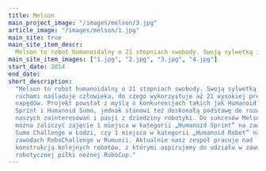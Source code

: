 ```yaml
---
title: Melson
main_project_image: "/images/melson/3.jpg"
article_image: "/images/melson/1.jpg"
main_site: true
main_site_item_descr: 
  Melson to robot humanoidalny o 21 stopniach swobody. Swoją sylwetką i ruchami naśladuje człowieka, do czego wykorzystuje aż 21 wysokiej precyzji napędów ...
main_site_item_images: ["1.jpg", "2.jpg", "3.jpg", "4.jpg"]
start_date: 2014
end_date:
short_description:
  "Melson to robot humanoidalny o 21 stopniach swobody. Swoją sylwetką i
  ruchami naśladuje człowieka, do czego wykorzystuje aż 21 wysokiej precyzji
  napędów. Projekt powstał z myślą o konkurencjach takich jak Humanoid
  Sprint i Humanoid Sumo, jednak stanowi też doskonałą podstawę do rozwoju
  naszych zainteresowań i pasji z dziedziny robotyki. Do sukcesów Melsona
  można zaliczyć zajęcie 1 miejsca w kategorii „Humanoid Sprint” na zawodach
  Sumo Challenge w Łodzi, czy 1 miejsca w kategorii „Humanoid Robot” na
  zawodach RoboChallenge w Rumunii. Aktualnie nasz zespół pracuje nad
  konstrukcją kolejnych robotów, z którymi aspirujemy do udziału w zawodach
  robotycznej piłki nożnej RoboCup."
---
```


